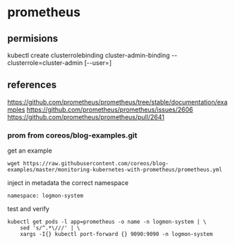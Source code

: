 # prometheus

## permisions
kubectl create clusterrolebinding cluster-admin-binding --clusterrole=cluster-admin [--user=<user-name>]

## references
https://github.com/prometheus/prometheus/tree/stable/documentation/examples
https://github.com/prometheus/prometheus/issues/2606 
https://github.com/prometheus/prometheus/pull/2641

### prom from coreos/blog-examples.git

get an example
```
wget https://raw.githubusercontent.com/coreos/blog-examples/master/monitoring-kubernetes-with-prometheus/prometheus.yml
```

inject in metadata the correct namespace 
```
namespace: logmon-system
```
test and verify
```
kubectl get pods -l app=prometheus -o name -n logmon-system | \
	sed 's/^.*\///' | \
	xargs -I{} kubectl port-forward {} 9090:9090 -n logmon-system
```